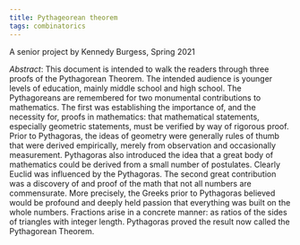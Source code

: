 ```yaml
---
title: Pythageorean theorem
tags: combinatorics
---
```


A senior project by Kennedy Burgess, Spring 2021<!--more-->

*Abstract*: This document is intended to walk the readers through three proofs of the Pythagorean Theorem. The intended audience is younger levels of education, mainly middle school and high school. The Pythagoreans are remembered for two monumental contributions to mathematics. The first was establishing the importance of, and the necessity for, proofs in mathematics: that mathematical statements, especially geometric statements, must be verified by way of rigorous proof. Prior to Pythagoras, the ideas of geometry were generally rules of thumb that were derived empirically, merely from observation and occasionally measurement. Pythagoras also introduced the idea that a great body of mathematics could be derived from a small number of postulates. Clearly Euclid was influenced by the Pythagoras. The second great contribution was a discovery of and proof of the math that not all numbers are commensurate. More precisely, the Greeks prior to Pythagoras believed would be profound and deeply held passion that everything was built on the whole numbers. Fractions arise in a concrete manner: as ratios of the sides of triangles with integer length. Pythagoras proved the result now called the Pythagorean Theorem.
